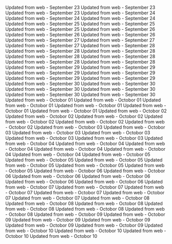 
Updated from web - September 23 Updated from web - September 23 Updated from web - September 23
Updated from web - September 24 Updated from web - September 24 Updated from web - September 24
Updated from web - September 25 Updated from web - September 25 Updated from web - September 25
Updated from web - September 26 Updated from web - September 26 Updated from web - September 26
Updated from web - September 27 Updated from web - September 27 Updated from web - September 27
Updated from web - September 28 Updated from web - September 28 Updated from web - September 28 Updated from web - September 28 Updated from web - September 28 Updated from web - September 28 Updated from web - September 28
Updated from web - September 29 Updated from web - September 29 Updated from web - September 29 Updated from web - September 29 Updated from web - September 29 Updated from web - September 29
Updated from web - September 30 Updated from web - September 30 Updated from web - September 30 Updated from web - September 30 Updated from web - September 30 Updated from web - September 30
Updated from web - Octobor 01 Updated from web - Octobor 01 Updated from web - Octobor 01 Updated from web - Octobor 01 Updated from web - Octobor 01 Updated from web - Octobor 01
Updated from web - Octobor 02 Updated from web - Octobor 02 Updated from web - Octobor 02 Updated from web - Octobor 02 Updated from web - Octobor 02 Updated from web - Octobor 02
Updated from web - Octobor 03 Updated from web - Octobor 03 Updated from web - Octobor 03 Updated from web - Octobor 03 Updated from web - Octobor 03 Updated from web - Octobor 03
Updated from web - Octobor 04 Updated from web - Octobor 04 Updated from web - Octobor 04 Updated from web - Octobor 04 Updated from web - Octobor 04 Updated from web - Octobor 04
Updated from web - Octobor 05 Updated from web - Octobor 05 Updated from web - Octobor 05 Updated from web - Octobor 05 Updated from web - Octobor 05 Updated from web - Octobor 05
Updated from web - Octobor 06 Updated from web - Octobor 06 Updated from web - Octobor 06 Updated from web - Octobor 06 Updated from web - Octobor 06 Updated from web - Octobor 06 
Updated from web - Octobor 07 Updated from web - Octobor 07 Updated from web - Octobor 07 Updated from web - Octobor 07 Updated from web - Octobor 07 Updated from web - Octobor 07
Updated from web - Octobor 08 Updated from web - Octobor 08 Updated from web - Octobor 08 Updated from web - Octobor 08 Updated from web - Octobor 08 Updated from web - Octobor 08
Updated from web - Octobor 09 Updated from web - Octobor 09 Updated from web - Octobor 09 Updated from web - Octobor 09 Updated from web - Octobor 09 Updated from web - Octobor 09
Updated from web - Octobor 10 Updated from web - Octobor 10 Updated from web - Octobor 10 Updated from web - Octobor 10
